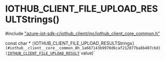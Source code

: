 # IOTHUB_CLIENT_FILE_UPLOAD_RESULTStrings()

\#include ["azure-iot-sdk-c/iothub_client/inc/iothub_client_core_common.h"](../iot-c-ref-iothub-client-core-common-h.md)  

const char * `[`IOTHUB_CLIENT_FILE_UPLOAD_RESULTStrings`](#iothub__client__core__common_8h_1a687143b9970d6caf212077ba8b407c6d)(`[`IOTHUB_CLIENT_FILE_UPLOAD_RESULT`](#iothub__client__core__common_8h_1a95c167e4dd7b355a0a2cf82e8240773a) value)`

